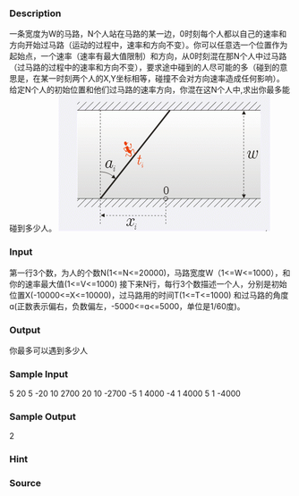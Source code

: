 
### Description
一条宽度为W的马路，N个人站在马路的某一边，0时刻每个人都以自己的速率和方向开始过马路（运动的过程中，速率和方向不变）。你可以任意选一个位置作为起始点，一个速率（速率有最大值限制）和方向，从0时刻混在那N个人中过马路（过马路的过程中的速率和方向不变），要求途中碰到的人尽可能的多（碰到的意思是，在某一时刻两个人的X,Y坐标相等，碰撞不会对方向速率造成任何影响）。给定N个人的初始位置和他们过马路的速率方向，你混在这N个人中,求出你最多能碰到多少人。 ![](/JudgeOnline/images/1333.jpg)
### Input
第一行3个数，为人的个数N(1<=N<=20000)，马路宽度W（1<=W<=1000），和你的速率最大值(1<=V<=1000) 接下来N行，每行3个数描述一个人，分别是初始位置X(-10000<=X<=10000)，过马路用的时间T(1<=T<=1000) 和过马路的角度ɑ(正数表示偏右，负数偏左，-5000<=ɑ<=5000，单位是1/60度)。
### Output
你最多可以遇到多少人
### Sample Input
5 20 5
-20 10 2700
20 10 -2700
-5 1 4000
-4 1 4000
5 1 -4000

### Sample Output
2
### Hint

### Source
